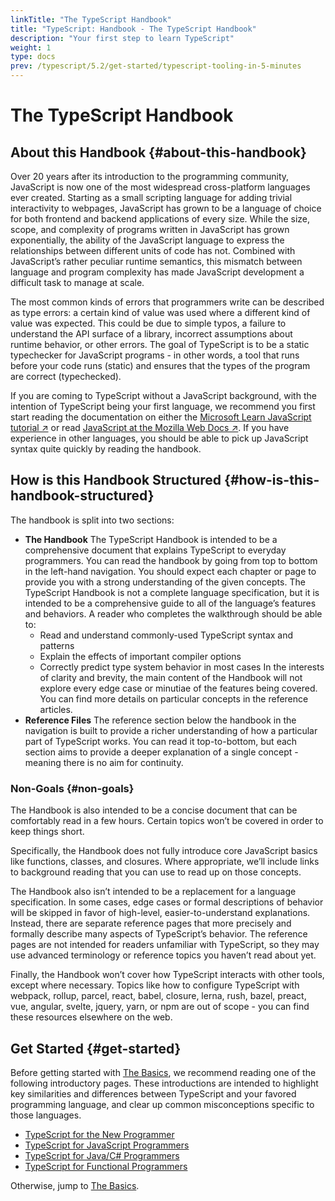 ```yaml
---
linkTitle: "The TypeScript Handbook"
title: "TypeScript: Handbook - The TypeScript Handbook"
description: "Your first step to learn TypeScript"
weight: 1
type: docs
prev: /typescript/5.2/get-started/typescript-tooling-in-5-minutes
---
```


# The TypeScript Handbook

## About this Handbook {#about-this-handbook}

Over 20 years after its introduction to the programming community, JavaScript is now one of the most widespread cross-platform languages ever created. Starting as a small scripting language for adding trivial interactivity to webpages, JavaScript has grown to be a language of choice for both frontend and backend applications of every size. While the size, scope, and complexity of programs written in JavaScript has grown exponentially, the ability of the JavaScript language to express the relationships between different units of code has not. Combined with JavaScript’s rather peculiar runtime semantics, this mismatch between language and program complexity has made JavaScript development a difficult task to manage at scale.

The most common kinds of errors that programmers write can be described as type errors: a certain kind of value was used where a different kind of value was expected. This could be due to simple typos, a failure to understand the API surface of a library, incorrect assumptions about runtime behavior, or other errors. The goal of TypeScript is to be a static typechecker for JavaScript programs - in other words, a tool that runs before your code runs (static) and ensures that the types of the program are correct (typechecked).

If you are coming to TypeScript without a JavaScript background, with the intention of TypeScript being your first language, we recommend you first start reading the documentation on either the [Microsoft Learn JavaScript tutorial ↗](https://developer.microsoft.com/javascript/) or read [JavaScript at the Mozilla Web Docs ↗](https://developer.mozilla.org/docs/Web/JavaScript/Guide).
If you have experience in other languages, you should be able to pick up JavaScript syntax quite quickly by reading the handbook.

## How is this Handbook Structured {#how-is-this-handbook-structured}

The handbook is split into two sections:

- **The Handbook**
  The TypeScript Handbook is intended to be a comprehensive document that explains TypeScript to everyday programmers. You can read the handbook by going from top to bottom in the left-hand navigation.
  You should expect each chapter or page to provide you with a strong understanding of the given concepts. The TypeScript Handbook is not a complete language specification, but it is intended to be a comprehensive guide to all of the language’s features and behaviors.
  A reader who completes the walkthrough should be able to:
  - Read and understand commonly-used TypeScript syntax and patterns
  - Explain the effects of important compiler options
  - Correctly predict type system behavior in most cases
  In the interests of clarity and brevity, the main content of the Handbook will not explore every edge case or minutiae of the features being covered. You can find more details on particular concepts in the reference articles.
- **Reference Files**
  The reference section below the handbook in the navigation is built to provide a richer understanding of how a particular part of TypeScript works. You can read it top-to-bottom, but each section aims to provide a deeper explanation of a single concept - meaning there is no aim for continuity.

### Non-Goals {#non-goals}

The Handbook is also intended to be a concise document that can be comfortably read in a few hours. Certain topics won’t be covered in order to keep things short.

Specifically, the Handbook does not fully introduce core JavaScript basics like functions, classes, and closures. Where appropriate, we’ll include links to background reading that you can use to read up on those concepts.

The Handbook also isn’t intended to be a replacement for a language specification. In some cases, edge cases or formal descriptions of behavior will be skipped in favor of high-level, easier-to-understand explanations. Instead, there are separate reference pages that more precisely and formally describe many aspects of TypeScript’s behavior. The reference pages are not intended for readers unfamiliar with TypeScript, so they may use advanced terminology or reference topics you haven’t read about yet.

Finally, the Handbook won’t cover how TypeScript interacts with other tools, except where necessary. Topics like how to configure TypeScript with webpack, rollup, parcel, react, babel, closure, lerna, rush, bazel, preact, vue, angular, svelte, jquery, yarn, or npm are out of scope - you can find these resources elsewhere on the web.

## Get Started {#get-started}

Before getting started with [The Basics](/typescript/5.2/handbook/basic-types), we recommend reading one of the following introductory pages. These introductions are intended to highlight key similarities and differences between TypeScript and your favored programming language, and clear up common misconceptions specific to those languages.

- [TypeScript for the New Programmer](/typescript/5.2/get-started/typescript-from-scratch)
- [TypeScript for JavaScript Programmers](/typescript/5.2/get-started/typescript-in-5-minutes)
- [TypeScript for Java/C# Programmers](/typescript/5.2/get-started/typescript-in-5-minutes-oop)
- [TypeScript for Functional Programmers](/typescript/5.2/get-started/typescript-in-5-minutes-func)

Otherwise, jump to [The Basics](/typescript/5.2/handbook/basic-types).
